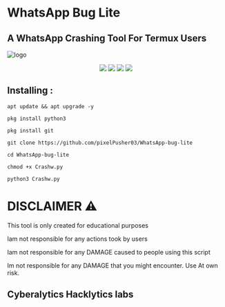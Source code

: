 # WhatsApp Bug Lite

## A WhatsApp Crashing Tool For Termux Users


![logo](https://github.com/axlkiller/CrashW/raw/main/.imgs/20210924_150712.jpg)

<p align="center">
  <img src="https://img.shields.io/badge/Version-1.0.5-lime?style=for-the-badge">
  
  <img src="https://img.shields.io/github/stars/axlkiller/CrashW?color=cyan&style=for-the-badge">
  <img src="https://img.shields.io/github/issues/axlkiller/CrashW?color=magenta&style=for-the-badge">
  <img src="https://img.shields.io/github/forks/axlkiller/CrashW?color=aquamarine&style=for-the-badge">


## Installing :

```
apt update && apt upgrade -y
```
```
pkg install python3
```
```
pkg install git
```
```
git clone https://github.com/pixelPusher03/WhatsApp-bug-lite
```
```
cd WhatsApp-bug-lite
```
```
chmod +x Crashw.py
```
```
python3 Crashw.py
```

# DISCLAIMER ⚠️
This tool is only created for educational purposes

Iam not responsible for any actions took by users

Iam not responsible for any DAMAGE caused to people using this script

Im not responsible for any DAMAGE that you might encounter. Use At own risk.

## Cyberalytics Hacklytics labs
